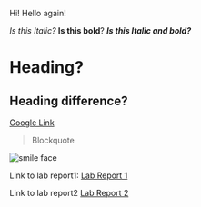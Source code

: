 Hi!
Hello again!

*Is this Italic?*
**Is this bold**?
**_Is this Italic and bold?_**
# Heading? 
## Heading difference?
[Google Link](https://www.google.com/)
> Blockquote


![smile face](https://www.pinterest.com/pin/692921092647043942/)

Link to lab report1:
[Lab Report 1](Labreport1/lab-report-1-week-2.md)

Link to lab report2
[Lab Report 2](LabReport2/lab-report-2-week-4.md)